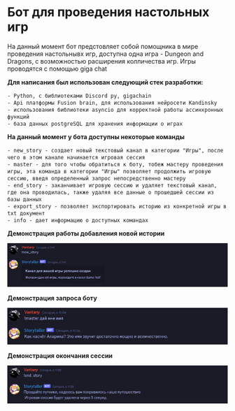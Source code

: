 # Бот для проведения настольных игр
На данный момент бот предстовляет собой помощника в мире проведения настольнывх игр, доступна одна игра - Dungeon and Dragons, с возможностью расширения колличества игр. Игры проводятся с помощью giga chat

**Для написания был использован следующий стек разработки:**
    
    - Python, с библиотеками Discord py, gigachain
    - Api платформы Fusion brain, для использования нейросети Kandinsky
    - использования библиотеки asyncio для корректной работы ассинхронных функций
    - база данных postgreSQL для хранения информации о играх

**На данный момент у бота доступны некоторые команды**

    - new_story - создает новый текстовый канал в категории "Игры", после чего в этом канале начинается игровая сессия
    - master - для того чтобы обратиться к боту, тобеж мастеру проведения игры, эта команда в категории "Игры" позволяет продолжить игровую сессию, введя определенный запрос непосредственно мастеру
    - end_story - заканчивает игровую сессию и удаляет текстовый канал, где она проводилась, также удаляя все данные о прошедшей сессии из базы данных
    - export_story - позволяет экспортировать историю из конкретной игры в txt документ
    - info - дает информацию о доступных командах

**Демонстрация работы добавления новой истории**

![Alt text](images/image.png)

**Демонстрация запроса боту**

![Alt text](images/image-1.png)

**Демонстрация окончания сессии**

![Alt text](images/image-2.png)
